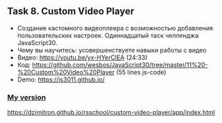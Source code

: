 ## Task 8. Custom Video Player

- Создание кастомного видеоплеера с возможностью добавления пользовательских настроек. Одиннадцатый таск челленджа JavaScript30.
- Чему вы научитесь: усовершенствуете навыки работы с видео
- Видео: https://youtu.be/yx-HYerClEA (24:33)
- Код: https://github.com/wesbos/JavaScript30/tree/master/11%20-%20Custom%20Video%20Player (55 lines js-code)
- Demo: https://js3011.github.io/

### [My version](https://dzimitron.github.io/rsschool/custom-video-player/app/index.html)

https://dzimitron.github.io/rsschool/custom-video-player/app/index.html
